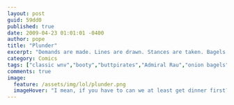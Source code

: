 ```yaml
---
layout: post
guid: 59dd0
published: true
date: 2009-04-23 01:01:01 -0400
author: pope
title: "Plunder"
excerpt: "Demands are made. Lines are drawn. Stances are taken. Bagels are delicious. The thrilling Admiral Rau saga continues."
category: Comics
tags: ["classic wnv","booty","buttpirates","Admiral Rau","onion bagels","rum"]
comments: true 
image:
  feature: /assets/img/lol/plunder.png
  imageHover: "I mean, if you have to can we at least get dinner first?"
---
```


